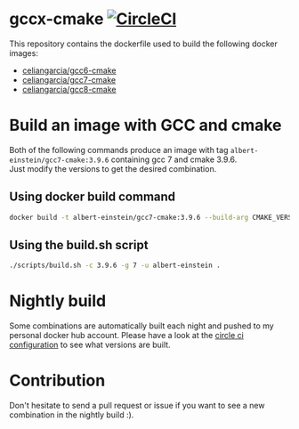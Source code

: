 # gccx-cmake [![CircleCI](https://circleci.com/gh/celian-garcia/gccx-cmake/tree/master.svg?style=svg)](https://circleci.com/gh/celian-garcia/gccx-cmake/tree/master) 
This repository contains the dockerfile used to build the following docker images:
- [celiangarcia/gcc6-cmake](https://hub.docker.com/r/celiangarcia/gcc6-cmake/)
- [celiangarcia/gcc7-cmake](https://hub.docker.com/r/celiangarcia/gcc7-cmake/)
- [celiangarcia/gcc8-cmake](https://hub.docker.com/r/celiangarcia/gcc8-cmake/)

# Build an image with GCC and cmake
Both of the following commands produce an image with tag ``albert-einstein/gcc7-cmake:3.9.6`` containing gcc 7 and cmake 3.9.6.<br>
Just modify the versions to get the desired combination.

## Using docker build command
```bash
docker build -t albert-einstein/gcc7-cmake:3.9.6 --build-arg CMAKE_VERSION=3.9.6 --build-arg GCC_VERSION=7 .
```

## Using the build.sh script
```bash
./scripts/build.sh -c 3.9.6 -g 7 -u albert-einstein .
```

# Nightly build
Some combinations are automatically built each night and pushed to my personal docker hub account. Please have a look at the [circle ci configuration](./.circleci/config.yml) to see what versions are built.

# Contribution
Don't hesitate to send a pull request or issue if you want to see a new combination in the nightly build :).
